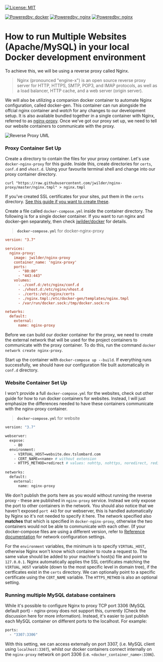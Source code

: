 [![License: MIT](https://img.shields.io/badge/License-MIT-yellow.svg?style=plastic)](https://opensource.org/licenses/MIT)

[![Poweredby: docker](https://img.shields.io/badge/docker-v18.09-lightgrey.svg?style=plastic&logo=docker&logoColor=white&labelColor=2496ed)](https://www.docker.com/) [![Poweredby: nginx](https://img.shields.io/badge/nginx-v1.15.9-lightgrey.svg?style=plastic&logo=nginx&logoColor=white&labelColor=047832)](https://github.com/nginxinc/docker-nginx) [![Poweredby: nginx](https://img.shields.io/badge/docker--gen-v0.7.3-lightgrey.svg?style=plastic&logo=nginx&logoColor=white&labelColor=047832)](https://github.com/jwilder/docker-gen)
# How to run Multiple Websites (Apache/MySQL) in your local Docker development environment
To achieve this, we will be using a reverse proxy called Nginx.
> Nginx (pronounced "engine-x") is an open source reverse proxy server for HTTP, HTTPS, SMTP, POP3, and IMAP protocols, as well as a load balancer, HTTP cache, and a web server (origin server).

We will also be utilizing a companion docker container to automate Nginx configuration, called docker-gen. This container can run alongside the offcial nginx container and *watch* for any changes to our development setup. It is also available bundled together in a single container with Nginx, referred to as [nginx-proxy](https://github.com/jwilder/nginx-proxy). Once we've got our proxy set up, we need to tell our website containers to communicate with the proxy.

![Reverse Proxy UML](http://plantuml.com:80/plantuml/svg/5OqxZW8n40NpFSLoW74BGgAv2JBsquo5FrRtQxW-9ggWfAhT69NUwj-bz5GzmxN-d-IqkuZ6JpWAJt-wGTFeH6T8emclD--7PBnHnuG-yaWcBHgXOffa9QLvPTcMUK4tAuI5-Lljw7dn2m00)

### Proxy Container Set Up
Create a directory to contain the files for your proxy container. Let's use `docker-nginx-proxy` for this guide. Inside this, create directories for `certs`, `conf.d` and `vhost.d`. Using your favourite terminal shell and change into our proxy container directory.

```shell
curl "https://raw.githubusercontent.com/jwilder/nginx-proxy/master/nginx.tmpl" > nginx.tmpl
```

If you've created SSL certificates for your sites, put them in the `certs` directory. [See this guide if you want to create these](./SSL-localhost-letsencrypt.md).

Create a file called `docker-compose.yml` inside the container directory. The following is for a single docker container. If you want to run nginx and docker-gen separately, then check [jwilder/docker](https://github.com/jwilder/docker-gen#separate-container-install) for details.

> **`docker-compose.yml`** for docker-nginx-proxy
```ini
version: "3.7"

services:
  nginx-proxy:
    image: jwilder/nginx-proxy
    container_name: 'nginx-proxy'
    ports:
      - "80:80"
      - "443:443"
    volumes:
      - ./conf.d:/etc/nginx/conf.d
      - ./vhost.d:/etc/nginx/vhost.d
      - ./certs:/etc/nginx/certs
      - ./nginx.tmpl:/etc/docker-gen/templates/nginx.tmpl
      - /var/run/docker.sock:/tmp/docker.sock:ro

networks:
  default:
    external:
      name: nginx-proxy
```
Before we can build our docker container for the proxy, we need to create the external network that will be used for the project containers to communicate with the proxy container. To do this, run the command `docker network create nginx-proxy`.

Start up the container with `docker-compose up --build`. If everything runs successfully, we should have our configuration file built automatically in `conf.d` directory.

### Website Container Set Up
I won't provide a full `docker-compose.yml` for the websites, check out other guide for how to run docker containers for websites. Instead, I will just emphasize the differences needed to have these containers communicate with the nginx-proxy container.

> **`docker-compose.yml`** for website
```dockerfile
version: "3.7"

webserver:
  expose:
    - 80
  environment:
    - VIRTUAL_HOST=website.dev.tslombard.com
    - CERT_NAME=<name> # without extension
    - HTTPS_METHOD=redirect # values: nohttp, nohttps, noredirect, redirect (default)
    
networks:
  default:
    external:
      name: nginx-proxy
```

We don't publish the ports here as you would without running the reverse proxy - these are published in `nginx-proxy` service. Instead we only expose the port to other containers in the network. You should also notice that we haven't exposed `port 443` for our webserver, this is handled automatically by Nginx so it's not needed to specify it here. The network specified also **matches** that which is specified in `docker-nginx-proxy`, otherwise the two containers would not be able to communicate with each other. (If your docker-compose files are using a different version, refer to [Reference documentation](https://docs.docker.com/compose/compose-file/) for network configuration settings.

For the `environment` variables, the minimum is to specify `VIRTUAL_HOST`, otherwise Nginx won't know which container to route a request to. The same value should be added to your machine's host(s) file and point to `127.0.0.1`. Nginx automatically applies the SSL certificates matching the `VIRTUAL_HOST` variable (down to the most specific level in domain tree), if the certficates exist in the `certs` directory. We can optionally point to a specific certificate using the `CERT_NAME` variable. The `HTTPS_METHOD` is also an optional setting.

### Running multiple MySQL database containers

While it's possible to configure Nginx to proxy TCP port 3306 (MySQL default port) - nginx-proxy does not support this, currently (Check the discussion here for more information). Instead, it's easier to just publish each MySQL container on different ports to the localhost. For example:
```dockerfile
ports:
  - "3307:3306"
```
With this setting, we can access externally on port 3307, (i.e. MySQL client using `localhost:3307`), whilst our docker containers connect internally on the `nginx-proxy` network on port 3306 (i.e. `<docker_container_name>:3306`).
